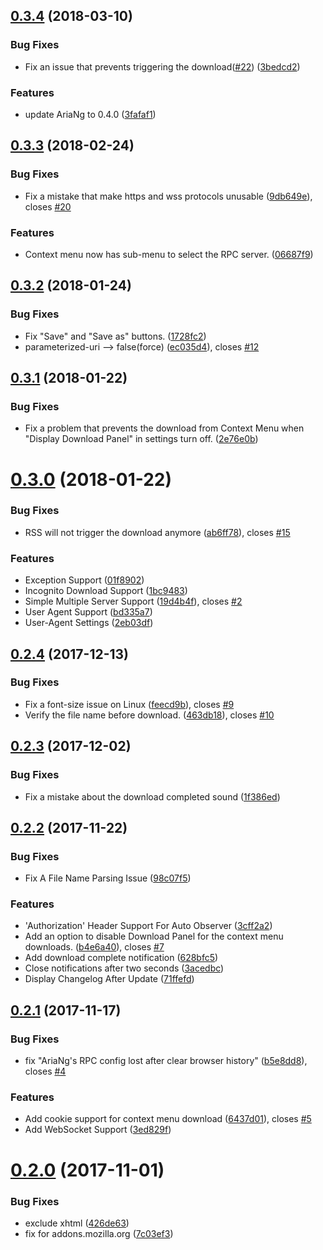 <a name="0.3.4"></a>
## [0.3.4](https://github.com/RossWang/Aria2-Integration/compare/0.3.3...0.3.4) (2018-03-10)


### Bug Fixes

* Fix an issue that prevents triggering the download([#22](https://github.com/RossWang/Aria2-Integration/issues/22)) ([3bedcd2](https://github.com/RossWang/Aria2-Integration/commit/3bedcd2))


### Features

* update AriaNg to 0.4.0 ([3fafaf1](https://github.com/RossWang/Aria2-Integration/commit/3fafaf1))



<a name="0.3.3"></a>
## [0.3.3](https://github.com/RossWang/Aria2-Integration/compare/0.3.2...0.3.3) (2018-02-24)


### Bug Fixes

* Fix a mistake that make https and wss protocols unusable ([9db649e](https://github.com/RossWang/Aria2-Integration/commit/9db649e)), closes [#20](https://github.com/RossWang/Aria2-Integration/issues/20)


### Features

* Context menu now has sub-menu to select the RPC server. ([06687f9](https://github.com/RossWang/Aria2-Integration/commit/06687f9))



<a name="0.3.2"></a>
## [0.3.2](https://github.com/RossWang/Aria2-Integration/compare/0.3.1...0.3.2) (2018-01-24)


### Bug Fixes

* Fix "Save" and "Save as" buttons. ([1728fc2](https://github.com/RossWang/Aria2-Integration/commit/1728fc2))
* parameterized-uri --> false(force) ([ec035d4](https://github.com/RossWang/Aria2-Integration/commit/ec035d4)), closes [#12](https://github.com/RossWang/Aria2-Integration/issues/12)



<a name="0.3.1"></a>
## [0.3.1](https://github.com/RossWang/Aria2-Integration/compare/0.3.0...0.3.1) (2018-01-22)


### Bug Fixes

* Fix a problem that prevents the download from Context Menu when "Display Download Panel" in settings turn off. ([2e76e0b](https://github.com/RossWang/Aria2-Integration/commit/2e76e0b))



<a name="0.3.0"></a>
# [0.3.0](https://github.com/RossWang/Aria2-Integration/compare/0.2.4...0.3.0) (2018-01-22)


### Bug Fixes

* RSS will not trigger the download anymore ([ab6ff78](https://github.com/RossWang/Aria2-Integration/commit/ab6ff78)), closes [#15](https://github.com/RossWang/Aria2-Integration/issues/15)


### Features

* Exception Support ([01f8902](https://github.com/RossWang/Aria2-Integration/commit/01f8902))
* Incognito Download Support ([1bc9483](https://github.com/RossWang/Aria2-Integration/commit/1bc9483))
* Simple Multiple Server Support ([19d4b4f](https://github.com/RossWang/Aria2-Integration/commit/19d4b4f)), closes [#2](https://github.com/RossWang/Aria2-Integration/issues/2)
* User Agent Support ([bd335a7](https://github.com/RossWang/Aria2-Integration/commit/bd335a7))
* User-Agent Settings ([2eb03df](https://github.com/RossWang/Aria2-Integration/commit/2eb03df))



<a name="0.2.4"></a>
## [0.2.4](https://github.com/RossWang/Aria2-Integration/compare/0.2.3...0.2.4) (2017-12-13)


### Bug Fixes

* Fix a font-size issue on Linux ([feecd9b](https://github.com/RossWang/Aria2-Integration/commit/feecd9b)), closes [#9](https://github.com/RossWang/Aria2-Integration/issues/9)
* Verify the file name before download. ([463db18](https://github.com/RossWang/Aria2-Integration/commit/463db18)), closes [#10](https://github.com/RossWang/Aria2-Integration/issues/10)



<a name="0.2.3"></a>
## [0.2.3](https://github.com/RossWang/Aria2-Integration/compare/0.2.2...0.2.3) (2017-12-02)


### Bug Fixes

* Fix a mistake about the download completed sound ([1f386ed](https://github.com/RossWang/Aria2-Integration/commit/1f386ed))



<a name="0.2.2"></a>
## [0.2.2](https://github.com/RossWang/Aria2-Integration/compare/0.2.1...0.2.2) (2017-11-22)


### Bug Fixes

* Fix A File Name Parsing Issue ([98c07f5](https://github.com/RossWang/Aria2-Integration/commit/98c07f5))


### Features

* 'Authorization' Header Support For Auto Observer ([3cff2a2](https://github.com/RossWang/Aria2-Integration/commit/3cff2a2))
* Add an option to disable Download Panel for the context menu downloads. ([b4e6a40](https://github.com/RossWang/Aria2-Integration/commit/b4e6a40)), closes [#7](https://github.com/RossWang/Aria2-Integration/issues/7)
* Add download complete notification ([628bfc5](https://github.com/RossWang/Aria2-Integration/commit/628bfc5))
* Close notifications after two seconds ([3acedbc](https://github.com/RossWang/Aria2-Integration/commit/3acedbc))
* Display Changelog After Update ([71ffefd](https://github.com/RossWang/Aria2-Integration/commit/71ffefd))



<a name="0.2.1"></a>
## [0.2.1](https://github.com/RossWang/Aria2-Integration/compare/0.2.0...0.2.1) (2017-11-17)


### Bug Fixes

* fix "AriaNg's RPC config lost after clear browser history" ([b5e8dd8](https://github.com/RossWang/Aria2-Integration/commit/b5e8dd8)), closes [#4](https://github.com/RossWang/Aria2-Integration/issues/4)


### Features

* Add cookie support for context menu download ([6437d01](https://github.com/RossWang/Aria2-Integration/commit/6437d01)), closes [#5](https://github.com/RossWang/Aria2-Integration/issues/5)
* Add WebSocket Support ([3ed829f](https://github.com/RossWang/Aria2-Integration/commit/3ed829f))



<a name="0.2.0"></a>
# [0.2.0](https://github.com/RossWang/Aria2-Integration/compare/426de63...0.2.0) (2017-11-01)


### Bug Fixes

* exclude xhtml ([426de63](https://github.com/RossWang/Aria2-Integration/commit/426de63))
* fix for addons.mozilla.org ([7c03ef3](https://github.com/RossWang/Aria2-Integration/commit/7c03ef3))



